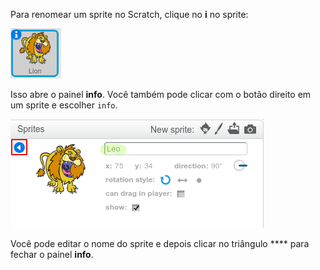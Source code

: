 Para renomear um sprite no Scratch, clique no **i** no sprite:

![captura de ecrã](images/rename-info.png)

Isso abre o painel **info**. Você também pode clicar com o botão direito em um sprite e escolher `info`.

![captura de ecrã](images/rename-change.png)

Você pode editar o nome do sprite e depois clicar no triângulo **** para fechar o painel **info**.
